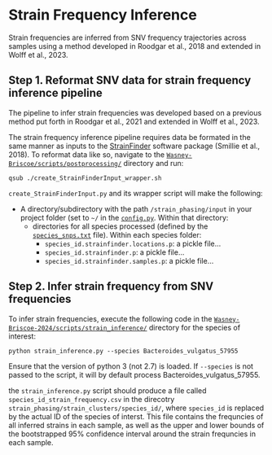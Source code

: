 # Strain Frequency Inference

Strain frequencies are inferred from SNV frequency trajectories across samples using a method developed in Roodgar et al., 2018 and extended in Wolff et al., 2023. 

## Step 1. Reformat SNV data for strain frequency inference pipeline

The pipeline to infer strain frequencies was developed based on a previous method put forth in Roodgar et al., 2021 and extended in Wolff et al., 2023.

The strain frequency inference pipeline requires data be formated in the same manner as inputs to the [StrainFinder](https://github.com/cssmillie/StrainFinder) software package (Smillie et al., 2018). To reformat data like so, navigate to the [`Wasney-Briscoe/scripts/postprocessing/`](https://github.com/garudlab/Wasney-Briscoe/tree/main/scripts/postprocessing/) directory and run:

```
qsub ./create_StrainFinderInput_wrapper.sh
```
`create_StrainFinderInput.py` and its wrapper script will make the following: 
- A directory/subdirectory with the path `/strain_phasing/input` in your project folder (set to `~/` in the [`config.py`](https://github.com/garudlab/Wasney-Briscoe/blob/main/scripts/postprocessing/postprocessing_scripts/config.py). Within that directory:
  - directories for all species processed (defined by the [`species_snps.txt`](https://github.com/garudlab/Wasney-Briscoe/blob/main/metadata/species_snps.txt) file). Within each species folder:
    - `species_id.strainfinder.locations.p`: a pickle file...
    - `species_id.strainfinder.p`: a pickle file...
    - `species_id.strainfinder.samples.p`: a pickle file...

## Step 2. Infer strain frequency from SNV frequencies

To infer strain frequencies, execute the following code in the [`Wasney-Briscoe-2024/scripts/strain_inference/`](https://github.com/garudlab/Wasney-Briscoe-2024/tree/main/scripts/strain_inference) directory for the species of interest:

```
python strain_inference.py --species Bacteroides_vulgatus_57955
```

Ensure that the version of python 3 (not 2.7) is loaded. If `--species` is not passed to the script, it will by default process Bacteroides_vulgatus_57955.

the `strain_inference.py` script should produce a file called `species_id_strain_frequency.csv` in the direcotry `strain_phasing/strain_clusters/species_id/`, where `species_id` is replaced by the actual ID of the species of interst. This file contains the frequncies of all inferred strains in each sample, as well as the upper and lower bounds of the bootstrapped 95% confidence interval around the strain frequncies in each sample.


